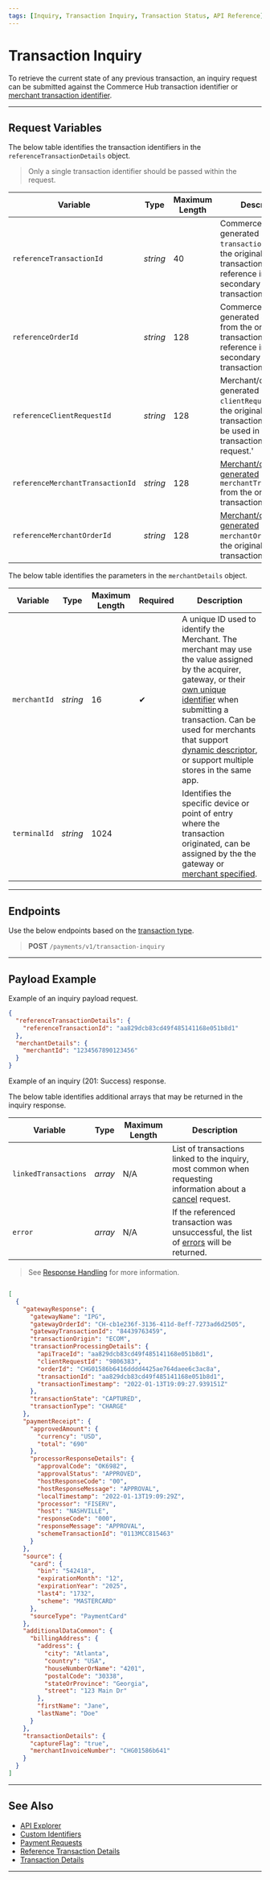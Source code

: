 ```yaml
---
tags: [Inquiry, Transaction Inquiry, Transaction Status, API Reference]
---
```


# Transaction Inquiry

To retrieve the current state of any previous transaction, an inquiry request can be submitted against the Commerce Hub transaction identifier or [merchant transaction identifier](?path=docs/Resources/Guides/BYOID.md).

---

## Request Variables

<!--
type: tab
titles: referenceTransactionDetails, merchantDetails
-->

The below table identifies the transaction identifiers in the `referenceTransactionDetails` object.

<!-- theme: info -->
> Only a single transaction identifier should be passed within the request. 

| Variable | Type| Maximum Length | Description|
|---------|-----------|----------------|---------|
| `referenceTransactionId` | *string* | 40 | Commerce Hub generated `transactionId` from the original transaction used for reference in a secondary transaction. |
| `referenceOrderId` | *string* | 128 | Commerce Hub generated `orderId` from the original transaction used for reference in a secondary transaction. |
| `referenceClientRequestId` | *string* | 128 | Merchant/client generated `clientRequestId` from the original transaction. Can only be used in a transaction inquiry request.' |
| `referenceMerchantTransactionId` | *string* | 128 | [Merchant/client generated](?path=docs/Resources/Guides/BYOID.md) `merchantTransactionId` from the original transaction. |
| `referenceMerchantOrderId` | *string* | 128 | [Merchant/client generated](?path=docs/Resources/Guides/BYOID.md) `merchantOrderId` from the original transaction. |

<!--
type: tab
-->

The below table identifies the parameters in the `merchantDetails` object.

| Variable | Type | Maximum Length | Required | Description |
| -------- | -- |------------| ------- | ---- |
| `merchantId` | *string* | 16 | &#10004; | A unique ID used to identify the Merchant. The merchant may use the value assigned by the acquirer, gateway, or their [own unique identifier](?path=docs/Resources/Guides/BYOID.md) when submitting a transaction. Can be used for merchants that support [dynamic descriptor](?path=docs/Resources/Guides/Dynamic-Descriptor.md), or support multiple stores in the same app. |
| `terminalId` | *string* | 1024 |  | Identifies the specific device or point of entry where the transaction originated, can be assigned by the the gateway or [merchant specified](?path=docs/Resources/Guides/BYOID.md). |

<!-- type: tab-end -->

---

## Endpoints

Use the below endpoints based on the [transaction type](?path=docs/Resources/Guides/Transaction-Types.md).

<!-- theme: success -->
>**POST** `/payments/v1/transaction-inquiry`

---

## Payload Example

<!--
type: tab
titles: Request, Response
-->

Example of an inquiry payload request.

```json
{
  "referenceTransactionDetails": {
    "referenceTransactionId": "aa829dcb83cd49f485141168e051b8d1"
  },
  "merchantDetails": {
    "merchantId": "1234567890123456"
  }
}
```

<!--
type: tab
-->

Example of an inquiry (201: Success) response.

The below table identifies additional arrays that may be returned in the inquiry response.

| Variable | Type| Maximum Length | Description|
|---------|-----------|----------------|---------|
| `linkedTransactions` | *array* | N/A | List of transactions linked to the inquiry, most common when requesting information about a [cancel](?path=docs/Resources/API-Documents/Payments/Cancel.md) request. |
| `error` | *array* | N/A | If the referenced transaction was unsuccessful, the list of [errors](?path=docs/Resources/Guides/Response-Codes/Response-Handling.md) will be returned. |

<!-- theme: info -->
> See [Response Handling](?path=docs/Resources/Guides/Response-Codes/Response-Handling.md) for more information.

```json

[
  {
    "gatewayResponse": {
      "gatewayName": "IPG",
      "gatewayOrderId": "CH-cb1e236f-3136-411d-8eff-7273ad6d2505",
      "gatewayTransactionId": "84439763459",
      "transactionOrigin": "ECOM",
      "transactionProcessingDetails": {
        "apiTraceId": "aa829dcb83cd49f485141168e051b8d1",
        "clientRequestId": "9806383",
        "orderId": "CHG01586b6416dddd4425ae764daee6c3ac8a",
        "transactionId": "aa829dcb83cd49f485141168e051b8d1",
        "transactionTimestamp": "2022-01-13T19:09:27.939151Z"
      },
      "transactionState": "CAPTURED",
      "transactionType": "CHARGE"
    },
    "paymentReceipt": {
      "approvedAmount": {
        "currency": "USD",
        "total": "690"
      },
      "processorResponseDetails": {
        "approvalCode": "OK6982",
        "approvalStatus": "APPROVED",
        "hostResponseCode": "00",
        "hostResponseMessage": "APPROVAL",
        "localTimestamp": "2022-01-13T19:09:29Z",
        "processor": "FISERV",
        "host": "NASHVILLE",
        "responseCode": "000",
        "responseMessage": "APPROVAL",
        "schemeTransactionId": "0113MCC815463"
      }
    },
    "source": {
      "card": {
        "bin": "542418",
        "expirationMonth": "12",
        "expirationYear": "2025",
        "last4": "1732",
        "scheme": "MASTERCARD"
      },
      "sourceType": "PaymentCard"
    },
    "additionalDataCommon": {
      "billingAddress": {
        "address": {
          "city": "Atlanta",
          "country": "USA",
          "houseNumberOrName": "4201",
          "postalCode": "30338",
          "stateOrProvince": "Georgia",
          "street": "123 Main Dr"
        },
        "firstName": "Jane",
        "lastName": "Doe"
      }
    },
    "transactionDetails": {
      "captureFlag": "true",
      "merchantInvoiceNumber": "CHG01586b641"
    }
  }
]
```

<!-- type: tab-end -->

---

## See Also

- [API Explorer](../api/?type=post&path=/payments-vas/v1/accounts/inquiry)
- [Custom Identifiers](?path=docs/Resources/Guides/BYOID.md)
- [Payment Requests](?path=docs/Resources/API-Documents/Payments/Payments.md)
- [Reference Transaction Details](?path=docs/Resources/Master-Data/Reference-Transaction-Details.md)
- [Transaction Details](?path=docs/Resources/Master-Data/Transaction-Details.md)

---
